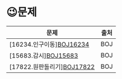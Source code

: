 # 	&#128521;문제


| 문제                                                         | 출처 |
| ------------------------------------------------------------ | ---- |
| [16234.인구이동][BOJ16234](https://www.acmicpc.net/problem/16234) | BOJ  |
| [15683.감시][BOJ15683](https://www.acmicpc.net/problem/15683) | BOJ  |
| [17822.원판돌리기][BOJ17822](https://www.acmicpc.net/problem/17822) | BOJ  |



